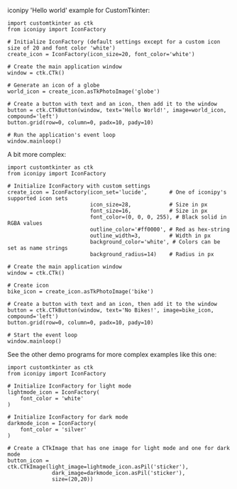 iconipy 'Hello world' example for CustomTkinter:

    import customtkinter as ctk
    from iconipy import IconFactory
    
    # Initialize IconFactory (default settings except for a custom icon size of 20 and font color 'white')
    create_icon = IconFactory(icon_size=20, font_color='white')
    
    # Create the main application window
    window = ctk.CTk()
    
    # Generate an icon of a globe
    world_icon = create_icon.asTkPhotoImage('globe')
    
    # Create a button with text and an icon, then add it to the window
    button = ctk.CTkButton(window, text='Hello World!', image=world_icon, compound='left')
    button.grid(row=0, column=0, padx=10, pady=10)
    
    # Run the application's event loop
    window.mainloop()

A bit more complex:

    import customtkinter as ctk
    from iconipy import IconFactory
    
    # Initialize IconFactory with custom settings
    create_icon = IconFactory(icon_set='lucide',       # One of iconipy's supported icon sets 
                              icon_size=28,            # Size in px
                              font_size=16,            # Size in px  
                              font_color=(0, 0, 0, 255), # Black solid in RGBA values
                              outline_color='#ff0000', # Red as hex-string
                              outline_width=3,         # Width in px
                              background_color='white', # Colors can be set as name strings
                              background_radius=14)    # Radius in px
    
    # Create the main application window
    window = ctk.CTk()
    
    # Create icon
    bike_icon = create_icon.asTkPhotoImage('bike')
    
    # Create a button with text and an icon, then add it to the window
    button = ctk.CTkButton(window, text='No Bikes!', image=bike_icon, compound='left')
    button.grid(row=0, column=0, padx=10, pady=10)
    
    # Start the event loop
    window.mainloop()

See the other demo programs for more complex examples like this one:

    import customtkinter as ctk
    from iconipy import IconFactory
    
    # Initialize IconFactory for light mode    
    lightmode_icon = IconFactory(
        font_color = 'white'
    )

    # Initialize IconFactory for dark mode
    darkmode_icon = IconFactory(
        font_color = 'silver'
    )

    # Create a CTkImage that has one image for light mode and one for dark mode
    button_icon = ctk.CTkImage(light_image=lightmode_icon.asPil('sticker'),
                  dark_image=darkmode_icon.asPil('sticker'),
                  size=(20,20))
